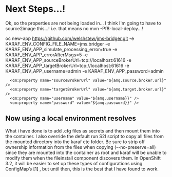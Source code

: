 # Next Steps...!

Ok, so the properties are not being loaded in...  I think I'm going to have to source2image this...!
i.e. that means no mvn -Pf8-local-deploy...!

oc new-app https://github.com/welshstew/jms-bridger.git -e KARAF_ENV_CONFIG_FILE_NAME=jms.bridger -e KARAF_ENV_APP_simulate_processing_error=true -e KARAF_ENV_APP_errorAfterMsgs=5 -e KARAF_ENV_APP_sourceBrokerUrl=tcp://localhost:61616 -e KARAF_ENV_APP_targetBrokerUrl=tcp://localhost:61616 -e KARAF_ENV_APP_username=admin -e KARAF_ENV_APP_password=admin


      <cm:property name="sourceBrokerUrl" value="${amq.source.broker.url}" />
      <cm:property name="targetBrokerUrl" value="${amq.target.broker.url}" />
      <cm:property name="username" value="${amq.username}}" />
      <cm:property name="password" value="${amq.password}}" />
      
      
      
## Now using a local environment  resolves


What i have done is to add .cfg files as secrets and then mount them into the container. I also override the default run S2I script to copy all files from the mounted directory into the karaf etc folder. Be sure to strip off ownership information from the files when copying (--no-preserve=all) since they are mounted into the container as root and karaf will be unable to modify them when the fileinstall component discovers them. In OpenShift 3.2, it will be easier to set up these types of configurations using ConfigMap’s [1] , but until then, this is the best that I have found to work.